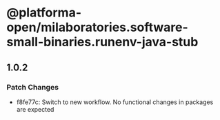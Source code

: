 # @platforma-open/milaboratories.software-small-binaries.runenv-java-stub

## 1.0.2

### Patch Changes

- f8fe77c: Switch to new workflow. No functional changes in packages are expected
